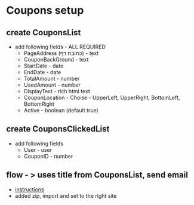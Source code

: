 # Coupons setup

## create CouponsList
* add following fields - ALL REQUIRED
    * PageAddress (כתובת דף)  - text
    * CouponBackGround         - text
    * StartDate                - date
    * EndDate                  - date
    * TotalAmount              - number
    * UsedAmount               - number
    * DisplayText              - rich html text
    * CouponLocation           - Choise - UpperLeft, UpperRight, BottomLeft, BottomRight
    * Active                   - boolean (default true)

## create CouponsClickedList
* add following fields
    * User            - user
    * CouponID        - number

## flow - > uses title from CouponsList, send email 
* [instructions](https://bresleveloper.blogspot.com/2020/11/power-automation-flow-send-email-with.html)
* added zip, import and set to the right site